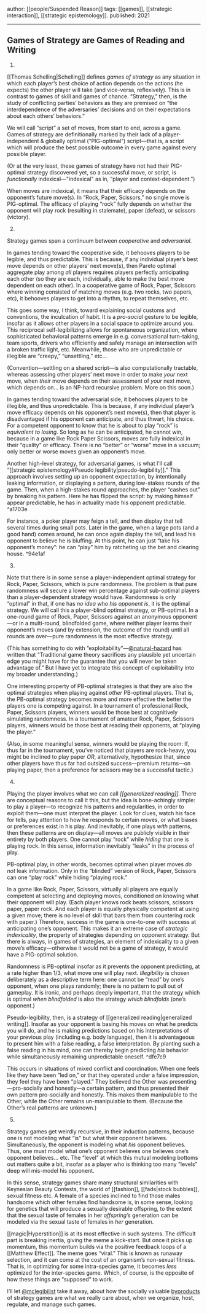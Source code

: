 author: [[people/Suspended Reason]]
tags: [[games]], [[strategic interaction]], [[strategic epistemology]].
published: 2021

---


## Games of Strategy are Games of Reading and Writing

1.

[[Thomas Schelling|Schelling]] defines _games of strategy_ as any situation in which each player’s best choice of action depends on the actions (he expects) the other player will take (and vice-versa, reflexively). This is in contrast to games of skill and games of chance. “Strategy,” then, is the study of conflicting parties’ behaviors as they are premised on “the interdependence of the adversaries’ decisions and on their expectations about each others’ behaviors.”

We will call “script” a set of moves, from start to end, across a game. Games of strategy are definitionally marked by their lack of a player-independent & globally optimal (“PIG-optimal”) script—that is, a script which will produce the best possible outcome in every game against every possible player.

(Or at the very least, these games of strategy have not had their PIG-optimal strategy discovered yet, so a successful move, or script, is _functionally_ indexical—"indexical" as in, “player and context-dependent.”)

When moves are indexical, it means that their efficacy depends on the opponent’s future move(s). In “Rock, Paper, Scissors,” no single move is PIG-optimal. The efficacy of playing “rock” fully depends on whether the opponent will play rock (resulting in stalemate), paper (defeat), or scissors (victory).

2.

Strategy games span a continuum between _cooperative_ and _adversarial_.

In games tending toward the cooperative side, it behooves players to be legible, and thus predictable. This is because, if any individual player’s best move depends on other players’ next move(s), then Pareto optimal aggregate play among _all_ players requires players perfectly anticipating each other (so they are each, individually, able to make the best move dependent on each other). In a cooperative game of Rock, Paper, Scissors where winning consisted of matching moves (e.g. two rocks, two papers, etc), it behooves players to get into a rhythm, to repeat themselves, etc.

This goes some way, I think, toward explaining social customs and conventions, the inculcation of habit. It is a _pro-social_ gesture to be legible, insofar as it allows other players in a social space to optimize around you. This reciprocal self-legibilizing allows for spontaneous organization, where sophisticated behavioral patterns emerge in e.g. conversational turn-taking, team sports, drivers who efficiently and safely manage an intersection with a broken traffic light, etc. Meanwhile, those who are unpredictable or illegible are “creepy,” “unsettling,” etc…

(Convention—settling on a shared script—is also computationally tractable, whereas assessing other players’ next move in order to make _your_ next move, when _their_ move depends on their assessment of _your_ next move, which depends on… is an NP-hard recursive problem. More on this soon.)

In games tending toward the adversarial side, it behooves players to be illegible, and thus unpredictable. This is because, if any individual player’s move efficacy depends on his opponent’s next move(s), then that player is disadvantaged if his opponent can anticipate, and thus thwart, his choice. For a competent opponent to know that he is about to play “rock” is _equivalent to losing_. So long as he can be anticipated, he cannot win, because in a game like Rock Paper Scissors, moves are fully indexical in their “quality” or efficacy. There is no “better” or “worse” move in a vacuum; only better or worse moves given an opponent’s move.

Another high-level strategy, for adversarial games, is what I’ll call “[[strategic epistemology#Pseudo legibility|pseudo-legibility]].” This approach involves setting up an opponent expectation, by intentionally leaking information, or displaying a pattern, during low-stakes rounds of the game. Then, when a high-stakes round approaches, the player “cashes out” by breaking his pattern. Here he has flipped the script: by making himself appear predictable, he has in actuality made his opponent predictable. ^a1703e

For instance, a poker player may feign a tell, and then display that tell several times during small pots. Later in the game, when a large pots (and a good hand) comes around, he can once again display the tell, and lead his opponent to believe he is bluffing. At this point, he can just “take his opponent’s money”: he can “play” him by ratcheting up the bet and clearing house. ^94e1af

3.

Note that there _is_ in some sense a player-independent optimal strategy for Rock, Paper, Scissors, which is pure randomness. The problem is that pure randomness will secure a lower win percentage against sub-optimal players than a player-dependent strategy would have. Randomness is only “optimal” in that, if one has _no idea who his opponent is_, it is the optimal strategy. We will call this a player-blind optimal strategy, or PB-optimal. In a one-round game of Rock, Paper, Scissors against an anonymous opponent—or in a multi-round, blindfolded game, where neither player learns their opponent’s moves (and by extension, the outcome of the round) until all rounds are over—pure randomness is the most effective strategy.

(This has something to do with “exploitability"—[@natural-hazard](https://tmblr.co/mLhtcTtrtkhJ-z8zGhfN0bA) has written that "Traditional game theory sacrifices any plausible yet uncertain edge you might have for the guarantee that you will never be taken advantage of.” But I have yet to integrate this concept of exploitability into my broader understanding.)

One interesting property of PB-optimal strategies is that they are also the optimal strategies when playing against _other_ PB-optimal players. That is, the PB-optimal strategy becomes more and more effective the better the players one is competing against. In a tournament of professional Rock, Paper, Scissors players, winners would be those best at cognitively simulating randomness. In a tournament of amateur Rock, Paper, Scissors players, winners would be those best at reading their opponents, at “playing the player.”

(Also, in some meaningful sense, winners would be playing the room: If, thus far in the tournament, you’ve noticed that players are rock-heavy, you might be inclined to play paper _OR_, alternatively, hypothesize that, since other players have thus far had outsized success—premium returns—on playing paper, then a preference for scissors may be a successful tactic.)

4.

Playing the player involves what we can call _[[generalized reading]]_. There are conceptual reasons to call it this, but the idea is bone-achingly simple: to play a player—to recognize his patterns and regularities, in order to exploit them—one must interpret the player. Look for clues, watch his face for tells, pay attention to how he responds to certain moves, or what biases or preferences exist in his play. And inevitably, if one plays _with_ patterns, then these patterns are on display—all moves are publicly visible in their entirety by both players. One cannot play “rock” while _hiding_ that one is playing rock. In this sense, information inevitably “leaks” in the process of play.

PB-optimal play, in other words, becomes optimal when player moves _do not_ leak information. Only in the “blinded” version of Rock, Paper, Scissors can one “play rock” while hiding “playing rock.”

In a game like Rock, Paper, Scissors, virtually all players are equally competent at selecting and deploying moves, conditioned on knowing what their opponent will play. (Each player knows rock beats scissors, scissors paper, paper rock. And each player is equally physically competent at using a given move; there is no level of skill that bars them from countering rock with paper.) Therefore, success in the game is one-to-one with success at anticipating one’s opponent. This makes it an extreme case of _strategic indexicality_, the property of strategies depending on opponent strategy. But there is always, in games of strategies, an element of indexicality to a given move’s efficacy—otherwise it would not be a game of strategy, it would have a PIG-optimal solution.

Randomness is PB-optimal insofar as it prevents the opponent predicting, at a rate higher than 1/3, what move one will play next. _Illegibility_ is chosen deliberately as a descriptive term here: one cannot be “read” by one’s opponent, when one plays randomly; there is no pattern to pull out of gameplay. It is ironic, and perhaps deeply important, that the strategy which is optimal _when blindfolded_ is also the strategy _which blindfolds_ (one’s opponent.)

Pseudo-legibility, then, is a strategy of [[generalized reading|generalized writing]]. Insofar as your opponent is basing his moves on what he predicts you will do, and he is making predictions based on his interpretations of your previous play (including e.g. body language), then it is advantageous to present him with a false reading, a false interpretation. By planting such a false reading in his mind, one can thereby begin predicting _his_ behavior while simultaneously remaining unpredictable oneself. ^dfe7c9

This occurs in situations of mixed conflict and coordination. When one feels like they have been “led on,” or that they operated under a false impression, they feel they have been “played.” They believed the Other was presenting—pro-socially and honestly—a certain pattern, and thus presented their own pattern pro-socially and honestly. This makes them manipulable to the Other, while the Other remains un-manipulable to them. (Because the Other’s real patterns are unknown.)

5.

Strategy games get weirdly recursive, in their induction patterns, because one is not modeling what “is” but what their opponent believes. Simultaneously, the opponent is modeling what _his_ opponent believes. Thus, one must model what one’s opponent believes one believes one’s opponent believes… etc. The “level” at which this mutual modeling bottoms out matters quite a bit, insofar as a player who is thinking too many “levels” deep will mis-model his opponent.

In this sense, strategy games share many structural similarities with Keynesian Beauty Contests, the world of [[fashion]], [[fads|stock bubbles]], sexual fitness etc. A female of a species inclined to find those males handsome which other females find handsome is, in some sense, looking for genetics that will produce a sexually desirable offspring, to the extent that the sexual taste of females in her _offspring’s_ generation can be modeled via the sexual taste of females in _her_ generation.

[[magic|Hyperstition]] is at its most effective in such systems. The difficult part is breaking inertia, giving the meme a kick-start. But once it picks up momentum, this momentum builds via the positive feedback loops of a [[Matthew Effect]]. The meme goes “viral.” This is known as runaway selection, and it can come at the cost of an organism’s non-sexual fitness. That is, in optimizing for some intra-species game, it becomes _less_ optimized for the inter-species game. Which, of course, is the opposite of how these things are “supposed” to work.

I’ll let [@mclegibilist](https://tmblr.co/m6U0qlv5tVN2TIS8FnPt2sg) take it away, about how the socially valuable [byproducts](https://mclegibilist.tumblr.com/post/661791764714258432/memetic-wars-yield-delicious-byproducts) of strategy games are what we really care about, when we organize, host, regulate, and manage such games.